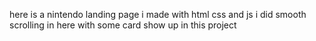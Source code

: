 here is a nintendo landing page i made with html css and js i did smooth scrolling in here with some card show up in this project
